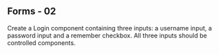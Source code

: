 ## Forms - 02

Create a Login component containing three inputs: a username input, a password input and a remember checkbox. All three inputs should be controlled components.
